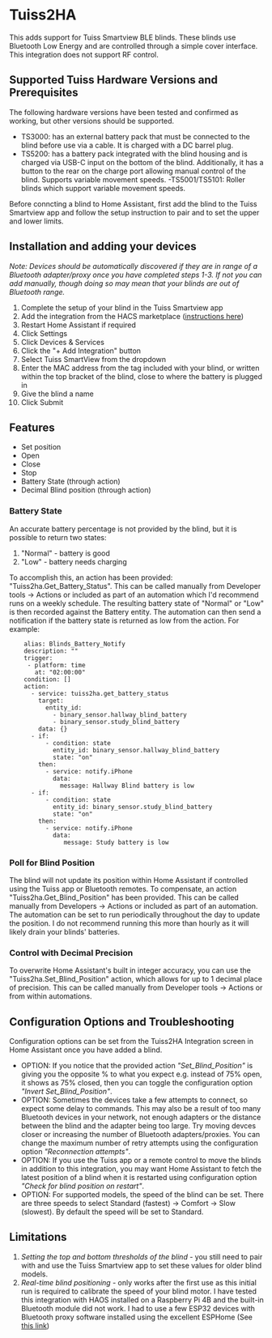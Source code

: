 # Tuiss2HA
This adds support for Tuiss Smartview BLE blinds. These blinds use Bluetooth Low Energy and are controlled through a simple cover interface. This integration does not support RF control.

## Supported Tuiss Hardware Versions and Prerequisites ##
The following hardware versions have been tested and confirmed as working, but other versions should be supported.

- TS3000: has an external battery pack that must be connected to the blind before use via a cable. It is charged with a DC barrel plug.
- TS5200: has a battery pack integrated with the blind housing and is charged via USB-C input on the bottom of the blind. Additionally, it has a button to the rear on the charge port allowing manual control of the blind. Supports variable movement speeds.
-TS5001/TS5101: Roller blinds which support variable movement speeds.

Before conncting a blind to Home Assistant, first add the blind to the Tuiss Smartview app and follow the setup instruction to pair and to set the upper and lower limits.

## Installation and adding your devices ##

*Note: Devices should be automatically discovered if they are in range of a Bluetooth adapter/proxy once you have completed steps 1-3. If not you can add manually, though doing so may mean that your blinds are out of Bluetooth range.*

1. Complete the setup of your blind in the Tuiss Smartview app
2. Add the integration from the HACS marketplace ([instructions here](https://hacs.xyz/docs/configuration/basic))
3. Restart Home Assistant if required
4. Click Settings
5. Click Devices & Services
6. Click the "+ Add Integration" button
7. Select Tuiss SmartView from the dropdown
8. Enter the MAC address from the tag included with your blind, or written within the top bracket of the blind, close to where the battery is plugged in
9. Give the blind a name
10. Click Submit


## Features ##
- Set position
- Open 
- Close
- Stop
- Battery State (through action)
- Decimal Blind position (through action)

### Battery State ###
An accurate battery percentage is not provided by the blind, but it is possible to return two states:
1. "Normal" - battery is good
2. "Low" - battery needs charging

To accomplish this, an action has been provided: "Tuiss2ha.Get_Battery_Status". This can be called manually from Developer tools -> Actions or included as part of an automation which I'd recommend runs on a weekly schedule. The resulting battery state of "Normal" or "Low" is then recorded against the Battery entity. The automation can then send a notification if the battery state is returned as low from the action. For example:

        alias: Blinds_Battery_Notify
        description: ""
        trigger:
         - platform: time
           at: "02:00:00"
        condition: []
        action:
          - service: tuiss2ha.get_battery_status
            target:
              entity_id:
                - binary_sensor.hallway_blind_battery
                - binary_sensor.study_blind_battery
            data: {}
          - if:
              - condition: state
                entity_id: binary_sensor.hallway_blind_battery
                state: "on"
            then:
              - service: notify.iPhone
                data:
                  message: Hallway Blind battery is low
          - if:
              - condition: state
                entity_id: binary_sensor.study_blind_battery
                state: "on"
            then:
              - service: notify.iPhone
                data:
                   message: Study battery is low


### Poll for Blind Position ###
The blind will not update its position within Home Assistant if controlled using the Tuiss app or Bluetooth remotes. To compensate, an action "Tuiss2ha.Get_Blind_Position" has been provided. This can be called manually from Developers -> Actions or included as part of an automation. The automation can be set to run periodically throughout the day to update the position. I do not recommend running this more than hourly as it will likely drain your blinds' batteries.

### Control with Decimal Precision ###
To overwrite Home Assistant's built in integer accuracy, you can use the "Tuiss2ha.Set_Blind_Position" action, which allows for up to 1 decimal place of precision. This can be called manually from Developer tools -> Actions or from within automations.

## Configuration Options and Troubleshooting ##
Configuration options can be set from the Tuiss2HA Integration screen in Home Assistant once you have added a blind.
- OPTION: If you notice that the provided action _"Set_Blind_Position"_ is giving you the opposite % to what you expect e.g. instead of 75% open, it shows as 75% closed, then you can toggle the configuration option _"Invert Set_Blind_Position"_. 
- OPTION: Sometimes the devices take a few attempts to connect, so expect some delay to commands. This may also be a result of too many Bluetooth devices in your network, not enough adapters or the distance between the blind and the adapter being too large. Try moving devces closer or increasing the number of Bluetooth adapters/proxies. You can change the maximum number of retry attempts using the configuration option _"Reconnection attempts"_.
- OPTION: If you use the Tuiss app or a remote control  to move the blinds in addition to this integration, you may want Home Assistant to fetch the latest position of a blind when it is restarted using configuration option _"Check for blind position on restart"_.
- OPTION: For supported models, the speed of the blind can be set. There are three speeds to select Standard (fastest) -> Comfort -> Slow (slowest). By default the speed will be set to Standard.

## Limitations ##
1. *Setting the top and bottom thresholds of the blind* - you still need to pair with and use the Tuiss Smartview app to set these values for older blind models.
2. *Real-time blind positioning* - only works after the first use as this initial run is required to calibrate the speed of your blind motor.
I have tested this integration with HAOS installed on a Raspberry Pi 4B and the built-in Bluetooth module did not work. I had to use a few ESP32 devices with Bluetooth proxy software installed using the excellent ESPHome (See [this link](https://esphome.io/components/bluetooth_proxy.html))
